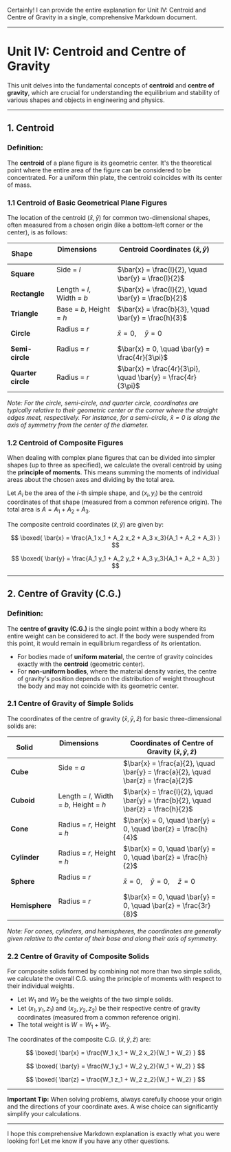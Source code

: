 Certainly! I can provide the entire explanation for Unit IV: Centroid and Centre of Gravity in a single, comprehensive Markdown document.

---

# Unit IV: Centroid and Centre of Gravity

This unit delves into the fundamental concepts of **centroid** and **centre of gravity**, which are crucial for understanding the equilibrium and stability of various shapes and objects in engineering and physics.

---

## 1. Centroid

### Definition:
The **centroid** of a plane figure is its geometric center. It's the theoretical point where the entire area of the figure can be considered to be concentrated. For a uniform thin plate, the centroid coincides with its center of mass.

### 1.1 Centroid of Basic Geometrical Plane Figures

The location of the centroid $(\bar{x}, \bar{y})$ for common two-dimensional shapes, often measured from a chosen origin (like a bottom-left corner or the center), is as follows:

| Shape         | Dimensions                 | Centroid Coordinates $(\bar{x}, \bar{y})$                     |
|---------------|----------------------------|-----------------------------------------------------------------|
| **Square**    | Side = $l$                 | $\bar{x} = \frac{l}{2}, \quad \bar{y} = \frac{l}{2}$          |
| **Rectangle** | Length = $l$, Width = $b$  | $\bar{x} = \frac{l}{2}, \quad \bar{y} = \frac{b}{2}$          |
| **Triangle**  | Base = $b$, Height = $h$   | $\bar{x} = \frac{b}{3}, \quad \bar{y} = \frac{h}{3}$          |
| **Circle**    | Radius = $r$               | $\bar{x} = 0, \quad \bar{y} = 0$                              |
| **Semi-circle** | Radius = $r$             | $\bar{x} = 0, \quad \bar{y} = \frac{4r}{3\pi}$                |
| **Quarter circle** | Radius = $r$           | $\bar{x} = \frac{4r}{3\pi}, \quad \bar{y} = \frac{4r}{3\pi}$  |

*Note: For the circle, semi-circle, and quarter circle, coordinates are typically relative to their geometric center or the corner where the straight edges meet, respectively. For instance, for a semi-circle, $\bar{x}=0$ is along the axis of symmetry from the center of the diameter.*

### 1.2 Centroid of Composite Figures

When dealing with complex plane figures that can be divided into simpler shapes (up to three as specified), we calculate the overall centroid by using the **principle of moments**. This means summing the moments of individual areas about the chosen axes and dividing by the total area.

Let $A_i$ be the area of the $i$-th simple shape, and $(x_i, y_i)$ be the centroid coordinates of that shape (measured from a common reference origin). The total area is $A = A_1 + A_2 + A_3$.

The composite centroid coordinates $(\bar{x}, \bar{y})$ are given by:

$$
\boxed{
\bar{x} = \frac{A_1 x_1 + A_2 x_2 + A_3 x_3}{A_1 + A_2 + A_3}
}
$$

$$
\boxed{
\bar{y} = \frac{A_1 y_1 + A_2 y_2 + A_3 y_3}{A_1 + A_2 + A_3}
}
$$

---

## 2. Centre of Gravity (C.G.)

### Definition:
The **centre of gravity (C.G.)** is the single point within a body where its entire weight can be considered to act. If the body were suspended from this point, it would remain in equilibrium regardless of its orientation.

* For bodies made of **uniform material**, the centre of gravity coincides exactly with the **centroid** (geometric center).
* For **non-uniform bodies**, where the material density varies, the centre of gravity's position depends on the distribution of weight throughout the body and may not coincide with its geometric center.

### 2.1 Centre of Gravity of Simple Solids

The coordinates of the centre of gravity $(\bar{x}, \bar{y}, \bar{z})$ for basic three-dimensional solids are:

| Solid        | Dimensions                     | Coordinates of Centre of Gravity $(\bar{x}, \bar{y}, \bar{z})$ |
|--------------|--------------------------------|--------------------------------------------------------------------|
| **Cube**     | Side = $a$                     | $\bar{x} = \frac{a}{2}, \quad \bar{y} = \frac{a}{2}, \quad \bar{z} = \frac{a}{2}$ |
| **Cuboid**   | Length = $l$, Width = $b$, Height = $h$ | $\bar{x} = \frac{l}{2}, \quad \bar{y} = \frac{b}{2}, \quad \bar{z} = \frac{h}{2}$ |
| **Cone**     | Radius = $r$, Height = $h$     | $\bar{x} = 0, \quad \bar{y} = 0, \quad \bar{z} = \frac{h}{4}$   |
| **Cylinder** | Radius = $r$, Height = $h$     | $\bar{x} = 0, \quad \bar{y} = 0, \quad \bar{z} = \frac{h}{2}$   |
| **Sphere**   | Radius = $r$                   | $\bar{x} = 0, \quad \bar{y} = 0, \quad \bar{z} = 0$             |
| **Hemisphere** | Radius = $r$                 | $\bar{x} = 0, \quad \bar{y} = 0, \quad \bar{z} = \frac{3r}{8}$  |

*Note: For cones, cylinders, and hemispheres, the coordinates are generally given relative to the center of their base and along their axis of symmetry.*

### 2.2 Centre of Gravity of Composite Solids

For composite solids formed by combining not more than two simple solids, we calculate the overall C.G. using the principle of moments with respect to their individual weights.

- Let $W_1$ and $W_2$ be the weights of the two simple solids.
- Let $(x_1, y_1, z_1)$ and $(x_2, y_2, z_2)$ be their respective centre of gravity coordinates (measured from a common reference origin).
- The total weight is $W = W_1 + W_2$.

The coordinates of the composite C.G. $(\bar{x}, \bar{y}, \bar{z})$ are:

$$
\boxed{
\bar{x} = \frac{W_1 x_1 + W_2 x_2}{W_1 + W_2}
}
$$

$$
\boxed{
\bar{y} = \frac{W_1 y_1 + W_2 y_2}{W_1 + W_2}
}
$$

$$
\boxed{
\bar{z} = \frac{W_1 z_1 + W_2 z_2}{W_1 + W_2}
}
$$

---

**Important Tip:** When solving problems, always carefully choose your origin and the directions of your coordinate axes. A wise choice can significantly simplify your calculations.

---

I hope this comprehensive Markdown explanation is exactly what you were looking for! Let me know if you have any other questions.
